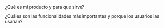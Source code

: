 ¿Qué es mi producto y para que sirve?

¿Cuáles son las funcionalidades más importantes y porque los usuarios las usarían?
